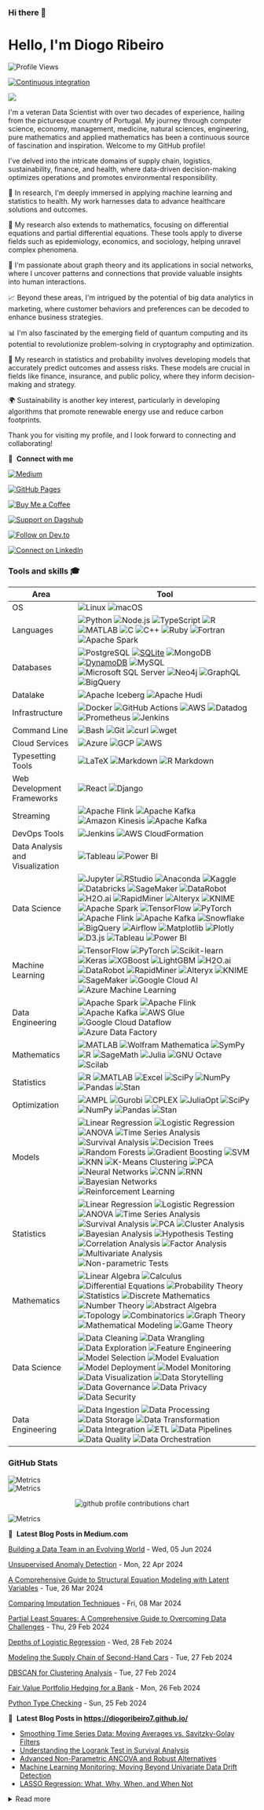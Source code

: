 ### Hi there 👋

# Hello, I'm Diogo Ribeiro
![Profile Views](https://komarev.com/ghpvc/?username=DiogoRibeiro7&color=red&style=plastic)

[![Continuous integration](https://github.com/DiogoRibeiro7/diogoribeiro7/actions/workflows/main.yml/badge.svg)](https://github.com/DiogoRibeiro7/diogoribeiro7/actions/workflows/main.yml)

<!-- [![GitHub Streak](https://streak-stats.demolab.com?user=DiogoRibeiro7&theme=highcontrast&hide_border=true)](https://git.io/streak-stats) -->

<picture>
    <source media="(prefers-color-scheme: dark)" srcset="https://streak-stats.demolab.com?user=DiogoRibeiro7&theme=dark" />
    <img src="https://streak-stats.demolab.com?user=DenverCoder1&theme=default" />
</picture>

<!--START_SECTION_LINES_OF_CODE:readme-info-->
<!--END_SECTION_LINES_OF_CODE:readme-info-->

I'm a veteran Data Scientist with over two decades of experience, hailing from the picturesque country of Portugal. My journey through computer science, economy, management, medicine, natural sciences, engineering, pure mathematics and applied mathematics has been a continuous source of fascination and inspiration. Welcome to my GitHub profile!

I've delved into the intricate domains of supply chain, logistics, sustainability, finance, and health, where data-driven decision-making optimizes operations and promotes environmental responsibility.

🔭 In research, I'm deeply immersed in applying machine learning and statistics to health. My work harnesses data to advance healthcare solutions and outcomes.

🔭 My research also extends to mathematics, focusing on differential equations and partial differential equations. These tools apply to diverse fields such as epidemiology, economics, and sociology, helping unravel complex phenomena.

🔭 I'm passionate about graph theory and its applications in social networks, where I uncover patterns and connections that provide valuable insights into human interactions.

📈 Beyond these areas, I'm intrigued by the potential of big data analytics in marketing, where customer behaviors and preferences can be decoded to enhance business strategies.

📊 I'm also fascinated by the emerging field of quantum computing and its potential to revolutionize problem-solving in cryptography and optimization.

📐 My research in statistics and probability involves developing models that accurately predict outcomes and assess risks. These models are crucial in fields like finance, insurance, and public policy, where they inform decision-making and strategy.

🌍 Sustainability is another key interest, particularly in developing algorithms that promote renewable energy use and reduce carbon footprints.

Thank you for visiting my profile, and I look forward to connecting and collaborating!

🔗 &nbsp;**Connect with me**

[![Medium](https://img.shields.io/badge/Medium-Follow%20Me-2bbc8a?logo=medium)](https://medium.com/@neverforget-1975)

[![GitHub Pages](https://img.shields.io/badge/GitHub%20Pages-Deployed-007BFF?logo=github)](https://diogoribeiro7.github.io)

[![Buy Me a Coffee](https://img.shields.io/badge/Buy%20Me%20a%20Coffee-Support%20Me-FFDD00)](https://buymeacoffee.com/diogoribeiro7)

[![Support on Dagshub](https://img.shields.io/badge/Support%20on-Dagshub-9cf)](https://dagshub.com/DiogoRibeiro7)

[![Follow on Dev.to](https://img.shields.io/badge/Follow%20on-Dev.to-blue)](https://dev.to/diogoribeiro7)

[![Connect on LinkedIn](https://img.shields.io/badge/Connect%20on-LinkedIn-blue)](https://www.linkedin.com/in/diogo-ribeiro-9094604a/)


### Tools and skills 🎓
| Area           | Tool            |
|---             | ---             |
|OS              | ![Linux](https://img.shields.io/badge/OS-Linux-FFDD00?logo=linux&logoColor=white) ![macOS](https://img.shields.io/badge/OS-macOS-FFDD00?logo=apple&logoColor=white) |
| Languages      | ![Python](https://img.shields.io/badge/Code-Python-007BFF?logo=python&logoColor=white) ![Node.js](https://img.shields.io/badge/Code-Node.js-007BFF?logo=node.js&logoColor=white)  ![TypeScript](https://img.shields.io/badge/Code-TypeScript-007BFF?logo=typescript&logoColor=white) ![R](https://img.shields.io/badge/Code-R-276DC3?logo=r&logoColor=white) ![MATLAB](https://img.shields.io/badge/Code-MATLAB-0076A8?logo=mathworks&logoColor=white) ![C](https://img.shields.io/badge/Code-C-A8B9CC?logo=c&logoColor=white) ![C++](https://img.shields.io/badge/Code-C++-00599C?logo=c%2B%2B&logoColor=white) ![Ruby](https://img.shields.io/badge/Code-Ruby-CC342D?logo=ruby&logoColor=white) ![Fortran](https://img.shields.io/badge/Code-Fortran-734F96?logo=fortran&logoColor=white) ![Apache Spark](https://img.shields.io/badge/Tools-Apache%20Spark-E25A1C?logo=apachespark&logoColor=white)|
| Databases      | ![PostgreSQL](https://img.shields.io/badge/DB-PostgreSQL-2bbc8a?logo=postgresql&logoColor=white) [![SQLite](https://img.shields.io/badge/DB-SQLite-2bbc8a?logo=sqlite&logoColor=white)](https://www.sqlite.org/index.html) ![MongoDB](https://img.shields.io/badge/DB-MongoDB-2bbc8a?logo=mongodb&logoColor=white) [![DynamoDB](https://img.shields.io/badge/DB-DynamoDB-2bbc8a?logo=amazon-dynamodb&logoColor=white)](https://aws.amazon.com/dynamodb/) ![MySQL](https://img.shields.io/badge/Database-MySQL-4479A1?logo=mysql&logoColor=white) ![Microsoft SQL Server](https://img.shields.io/badge/Database-Microsoft%20SQL%20Server-CC2927?logo=microsoft-sql-server&logoColor=white) ![Neo4j](https://img.shields.io/badge/Database-Neo4j-008CC1?logo=neo4j&logoColor=white) ![GraphQL](https://img.shields.io/badge/API-GraphQL-E10098?logo=graphql&logoColor=white) ![BigQuery](https://img.shields.io/badge/Tools-BigQuery-4285F4?logo=google-cloud&logoColor=white) |
| Datalake | ![Apache Iceberg](https://img.shields.io/badge/Data%20Lake-Apache%20Iceberg-009DDC?logo=apache-iceberg&logoColor=white) ![Apache Hudi](https://img.shields.io/badge/Data%20Lake-Apache%20Hudi-FF4A4A?logo=apache-hudi&logoColor=white)|
| Infrastructure | ![Docker](https://img.shields.io/badge/Containers-Docker-FFDD00?logo=docker&logoColor=white) ![GitHub Actions](https://img.shields.io/badge/CICD-GitHub_Actions-FFDD00?logo=github-actions&logoColor=white) ![AWS](https://img.shields.io/badge/Tools-AWS-FFDD00?logo=amazon-aws&logoColor=white) ![Datadog](https://img.shields.io/badge/Monitoring-Datadog-FFDD00?logo=datadog&logoColor=white) ![Prometheus](https://img.shields.io/badge/Monitoring-Prometheus-E6522C?logo=prometheus&logoColor=white) ![Jenkins](https://img.shields.io/badge/CI/CD-Jenkins-D24939?logo=jenkins&logoColor=white)|
| Command Line      | ![Bash](https://img.shields.io/badge/Code-Bash-007BFF?logo=gnu-bash&logoColor=white) ![Git](https://img.shields.io/badge/Code-Git-F05032?logo=git&logoColor=white) ![curl](https://img.shields.io/badge/Code-curl-073551?logo=curl&logoColor=white) ![wget](https://img.shields.io/badge/Code-wget-0A9D58?logo=gnu&logoColor=white)|
 Cloud Services | ![Azure](https://img.shields.io/badge/Cloud-Azure-0078D4?logo=microsoft-azure&logoColor=white) ![GCP](https://img.shields.io/badge/Cloud-GCP-4285F4?logo=google-cloud&logoColor=white) ![AWS](https://img.shields.io/badge/Cloud-AWS-232F3E?logo=amazon-aws&logoColor=white)|
| Typesetting Tools | ![LaTeX](https://img.shields.io/badge/Document%20Preparation-LaTeX-008080?logo=latex&logoColor=white) ![Markdown](https://img.shields.io/badge/Document%20Preparation-Markdown-000000?logo=markdown&logoColor=white) ![R Markdown](https://img.shields.io/badge/Document%20Preparation-R%20Markdown-276DC3?logo=r&logoColor=white)|
| Web Development Frameworks | ![React](https://img.shields.io/badge/Web%20Framework-React-61DAFB?logo=react&logoColor=white) ![Django](https://img.shields.io/badge/Web%20Framework-Django-092E20?logo=django&logoColor=white)| 
| Streaming | ![Apache Flink](https://img.shields.io/badge/Streaming-Apache%20Flink-E6526F?logo=apache-flink&logoColor=white) ![Apache Kafka](https://img.shields.io/badge/Streaming-Apache%20Kafka-231F20?logo=apache-kafka&logoColor=white) ![Amazon Kinesis](https://img.shields.io/badge/Streaming-Amazon%20Kinesis-FF9900?logo=amazon-aws&logoColor=white) ![Apache Kafka](https://img.shields.io/badge/Streaming-Apache%20Kafka-231F20?logo=apache-kafka&logoColor=white)|
| DevOps Tools | ![Jenkins](https://img.shields.io/badge/CI/CD-Jenkins-D24939?logo=jenkins&logoColor=white) ![AWS CloudFormation](https://img.shields.io/badge/IaC-CloudFormation-FF9900?logo=amazon-aws&logoColor=white)|
| Data Analysis and Visualization | ![Tableau](https://img.shields.io/badge/Data%20Visualization-Tableau-E97627?logo=tableau&logoColor=white) ![Power BI](https://img.shields.io/badge/Data%20Visualization-Power%20BI-F2C811?logo=power-bi&logoColor=white) |
| Data Science | ![Jupyter](https://img.shields.io/badge/Tools-Jupyter-F37626?logo=jupyter&logoColor=white) ![RStudio](https://img.shields.io/badge/Tools-RStudio-75AADB?logo=rstudio&logoColor=white) ![Anaconda](https://img.shields.io/badge/Tools-Anaconda-44A833?logo=anaconda&logoColor=white) ![Kaggle](https://img.shields.io/badge/Tools-Kaggle-20BEFF?logo=kaggle&logoColor=white) ![Databricks](https://img.shields.io/badge/Tools-Databricks-1384F2?logo=databricks&logoColor=white) ![SageMaker](https://img.shields.io/badge/Tools-SageMaker-346DCC?logo=amazon-aws&logoColor=white) ![DataRobot](https://img.shields.io/badge/Tools-DataRobot-1E1E1E?logo=datarobot&logoColor=white) ![H2O.ai](https://img.shields.io/badge/Tools-H2O.ai-1A1A1A?logo=h2oai&logoColor=white) ![RapidMiner](https://img.shields.io/badge/Tools-RapidMiner-00B0E8?logo=rapidminer&logoColor=white) ![Alteryx](https://img.shields.io/badge/Tools-Alteryx-1F3B4D?logo=alteryx&logoColor=white) ![KNIME](https://img.shields.io/badge/Tools-KNIME-F9A03C?logo=knime&logoColor=white) ![Apache Spark](https://img.shields.io/badge/Tools-Apache%20Spark-E25A1C?logo=apachespark&logoColor=white) ![TensorFlow](https://img.shields.io/badge/Tools-TensorFlow-FF6F00?logo=tensorflow&logoColor=white) ![PyTorch](https://img.shields.io/badge/Tools-PyTorch-EE4C2C?logo=pytorch&logoColor=white) ![Apache Flink](https://img.shields.io/badge/Tools-Apache%20Flink-E6526F?logo=apache-flink&logoColor=white) ![Apache Kafka](https://img.shields.io/badge/Tools-Apache%20Kafka-231F20?logo=apache-kafka&logoColor=white) ![Snowflake](https://img.shields.io/badge/Tools-Snowflake-29B5E8?logo=snowflake&logoColor=white) ![BigQuery](https://img.shields.io/badge/Tools-BigQuery-4285F4?logo=google-cloud&logoColor=white) ![Airflow](https://img.shields.io/badge/Tools-Airflow-017CEE?logo=apache-airflow&logoColor=white) ![Matplotlib](https://img.shields.io/badge/Tools-Matplotlib-3776AB?logo=python&logoColor=white) ![Plotly](https://img.shields.io/badge/Tools-Plotly-3F4F75?logo=plotly&logoColor=white) ![D3.js](https://img.shields.io/badge/Tools-D3.js-F9A03C?logo=d3.js&logoColor=white) ![Tableau](https://img.shields.io/badge/Tools-Tableau-E97627?logo=tableau&logoColor=white) ![Power BI](https://img.shields.io/badge/Tools-Power%20BI-F2C811?logo=power-bi&logoColor=white) |
| Machine Learning | ![TensorFlow](https://img.shields.io/badge/ML-TensorFlow-FF6F00?logo=tensorflow&logoColor=white) ![PyTorch](https://img.shields.io/badge/ML-PyTorch-EE4C2C?logo=pytorch&logoColor=white) ![Scikit-learn](https://img.shields.io/badge/ML-Scikit--learn-F7931E?logo=scikit-learn&logoColor=white) ![Keras](https://img.shields.io/badge/ML-Keras-D00000?logo=keras&logoColor=white) ![XGBoost](https://img.shields.io/badge/ML-XGBoost-FF6600?logo=xgboost&logoColor=white) ![LightGBM](https://img.shields.io/badge/ML-LightGBM-02569B?logo=lightgbm&logoColor=white) ![H2O.ai](https://img.shields.io/badge/ML-H2O.ai-1A1A1A?logo=h2oai&logoColor=white) ![DataRobot](https://img.shields.io/badge/ML-DataRobot-1E1E1E?logo=datarobot&logoColor=white) ![RapidMiner](https://img.shields.io/badge/ML-RapidMiner-00B0E8?logo=rapidminer&logoColor=white) ![Alteryx](https://img.shields.io/badge/ML-Alteryx-1F3B4D?logo=alteryx&logoColor=white) ![KNIME](https://img.shields.io/badge/ML-KNIME-F9A03C?logo=knime&logoColor=white) ![SageMaker](https://img.shields.io/badge/ML-SageMaker-232F3E?logo=amazon-aws&logoColor=white) ![Google Cloud AI](https://img.shields.io/badge/ML-Google%20Cloud%20AI-4285F4?logo=google-cloud&logoColor=white) ![Azure Machine Learning](https://img.shields.io/badge/ML-Azure%20Machine%20Learning-0078D4?logo=microsoft-azure&logoColor=white) |
| Data Engineering | ![Apache Spark](https://img.shields.io/badge/Data%20Engineering-Apache%20Spark-E25A1C?logo=apachespark&logoColor=white) ![Apache Flink](https://img.shields.io/badge/Data%20Engineering-Apache%20Flink-E6526F?logo=apache-flink&logoColor=white) ![Apache Kafka](https://img.shields.io/badge/Data%20Engineering-Apache%20Kafka-231F20?logo=apache-kafka&logoColor=white) ![AWS Glue](https://img.shields.io/badge/Data%20Engineering-AWS%20Glue-FF9900?logo=amazon-aws&logoColor=white) ![Google Cloud Dataflow](https://img.shields.io/badge/Data%20Engineering-Google%20Cloud%20Dataflow-4285F4?logo=google-cloud&logoColor=white) ![Azure Data Factory](https://img.shields.io/badge/Data%20Engineering-Azure%20Data%20Factory-0078D4?logo=microsoft-azure&logoColor=white) |
| Mathematics | ![MATLAB](https://img.shields.io/badge/Mathematics-MATLAB-0076A8?logo=mathworks&logoColor=white) ![Wolfram Mathematica](https://img.shields.io/badge/Mathematics-Wolfram%20Mathematica-DD1100?logo=wolfram-mathematica&logoColor=white) ![SymPy](https://img.shields.io/badge/Mathematics-SymPy-3B5526?logo=sympy&logoColor=white) ![R](https://img.shields.io/badge/Mathematics-R-276DC3?logo=r&logoColor=white) ![SageMath](https://img.shields.io/badge/Mathematics-SageMath-5A2CA0?logo=sagemath&logoColor=white) ![Julia](https://img.shields.io/badge/Mathematics-Julia-9558B2?logo=julia&logoColor=white) ![GNU Octave](https://img.shields.io/badge/Mathematics-GNU%20Octave-0790C0?logo=gnu-octave&logoColor=white) ![Scilab](https://img.shields.io/badge/Mathematics-Scilab-CA2236?logo=scilab&logoColor=white)|
| Statistics | ![R](https://img.shields.io/badge/Statistics-R-276DC3?logo=r&logoColor=white) ![MATLAB](https://img.shields.io/badge/Statistics-MATLAB-0076A8?logo=mathworks&logoColor=white) ![Excel](https://img.shields.io/badge/Statistics-Excel-217346?logo=microsoft-excel&logoColor=white) ![SciPy](https://img.shields.io/badge/Statistics-SciPy-8CAAE6?logo=scipy&logoColor=white) ![NumPy](https://img.shields.io/badge/Statistics-NumPy-013243?logo=numpy&logoColor=white) ![Pandas](https://img.shields.io/badge/Statistics-Pandas-150458?logo=pandas&logoColor=white) ![Stan](https://img.shields.io/badge/Statistics-Stan-005579?logo=stan&logoColor=white) |
| Optimization | ![AMPL](https://img.shields.io/badge/Optimization-AMPL-FF6600?logo=ampl&logoColor=white) ![Gurobi](https://img.shields.io/badge/Optimization-Gurobi-56B745?logo=gurobi&logoColor=white) ![CPLEX](https://img.shields.io/badge/Optimization-CPLEX-000000?logo=ibm&logoColor=white) ![JuliaOpt](https://img.shields.io/badge/Optimization-JuliaOpt-9558B2?logo=julia&logoColor=white) ![SciPy](https://img.shields.io/badge/Optimization-SciPy-8CAAE6?logo=scipy&logoColor=white) ![NumPy](https://img.shields.io/badge/Optimization-NumPy-013243?logo=numpy&logoColor=white) ![Pandas](https://img.shields.io/badge/Optimization-Pandas-150458?logo=pandas&logoColor=white) ![Stan](https://img.shields.io/badge/Optimization-Stan-005579?logo=stan&logoColor=white) |
| Models | ![Linear Regression](https://img.shields.io/badge/Model-Linear%20Regression-4CAF50?logo=linear-regression&logoColor=white) ![Logistic Regression](https://img.shields.io/badge/Model-Logistic%20Regression-2196F3?logo=logistic-regression&logoColor=white) ![ANOVA](https://img.shields.io/badge/Model-ANOVA-FF9800?logo=anova&logoColor=white) ![Time Series Analysis](https://img.shields.io/badge/Model-Time%20Series%20Analysis-9C27B0?logo=time-series&logoColor=white) ![Survival Analysis](https://img.shields.io/badge/Model-Survival%20Analysis-795548?logo=survival-analysis&logoColor=white) ![Decision Trees](https://img.shields.io/badge/Model-Decision%20Trees-8BC34A?logo=decision-trees&logoColor=white) ![Random Forests](https://img.shields.io/badge/Model-Random%20Forests-009688?logo=random-forest&logoColor=white) ![Gradient Boosting](https://img.shields.io/badge/Model-Gradient%20Boosting-FF5722?logo=gradient-boosting&logoColor=white) ![SVM](https://img.shields.io/badge/Model-SVM-3F51B5?logo=svm&logoColor=white) ![KNN](https://img.shields.io/badge/Model-KNN-FFEB3B?logo=knn&logoColor=black) ![K-Means Clustering](https://img.shields.io/badge/Model-K--Means%20Clustering-FFC107?logo=k-means&logoColor=black) ![PCA](https://img.shields.io/badge/Model-PCA-673AB7?logo=pca&logoColor=white) ![Neural Networks](https://img.shields.io/badge/Model-Neural%20Networks-FF4081?logo=neural-networks&logoColor=white) ![CNN](https://img.shields.io/badge/Model-CNN-E91E63?logo=cnn&logoColor=white) ![RNN](https://img.shields.io/badge/Model-RNN-673AB7?logo=rnn&logoColor=white) ![Bayesian Networks](https://img.shields.io/badge/Model-Bayesian%20Networks-00BCD4?logo=bayesian-networks&logoColor=white) ![Reinforcement Learning](https://img.shields.io/badge/Model-Reinforcement%20Learning-FF9800?logo=reinforcement-learning&logoColor=white) |
| Statistics | ![Linear Regression](https://img.shields.io/badge/Model-Linear%20Regression-4CAF50?logo=linear-regression&logoColor=white) ![Logistic Regression](https://img.shields.io/badge/Model-Logistic%20Regression-2196F3?logo=logistic-regression&logoColor=white) ![ANOVA](https://img.shields.io/badge/Model-ANOVA-FF9800?logo=anova&logoColor=white) ![Time Series Analysis](https://img.shields.io/badge/Model-Time%20Series%20Analysis-9C27B0?logo=time-series&logoColor=white) ![Survival Analysis](https://img.shields.io/badge/Model-Survival%20Analysis-795548?logo=survival-analysis&logoColor=white) ![PCA](https://img.shields.io/badge/Model-PCA-673AB7?logo=pca&logoColor=white) ![Cluster Analysis](https://img.shields.io/badge/Model-Cluster%20Analysis-FFC107?logo=cluster-analysis&logoColor=black) ![Bayesian Analysis](https://img.shields.io/badge/Model-Bayesian%20Analysis-00BCD4?logo=bayesian-analysis&logoColor=white) ![Hypothesis Testing](https://img.shields.io/badge/Model-Hypothesis%20Testing-E91E63?logo=hypothesis-testing&logoColor=white) ![Correlation Analysis](https://img.shields.io/badge/Model-Correlation%20Analysis-3F51B5?logo=correlation-analysis&logoColor=white) ![Factor Analysis](https://img.shields.io/badge/Model-Factor%20Analysis-FF5722?logo=factor-analysis&logoColor=white) ![Multivariate Analysis](https://img.shields.io/badge/Model-Multivariate%20Analysis-9C27B0?logo=multivariate-analysis&logoColor=white) ![Non-parametric Tests](https://img.shields.io/badge/Model-Non--parametric%20Tests-795548?logo=non-parametric-tests&logoColor=white) |
| Mathematics | ![Linear Algebra](https://img.shields.io/badge/Mathematics-Linear%20Algebra-4CAF50?logo=linear-algebra&logoColor=white) ![Calculus](https://img.shields.io/badge/Mathematics-Calculus-2196F3?logo=calculus&logoColor=white) ![Differential Equations](https://img.shields.io/badge/Mathematics-Differential%20Equations-FF9800?logo=differential-equations&logoColor=white) ![Probability Theory](https://img.shields.io/badge/Mathematics-Probability%20Theory-9C27B0?logo=probability-theory&logoColor=white) ![Statistics](https://img.shields.io/badge/Mathematics-Statistics-795548?logo=statistics&logoColor=white) ![Discrete Mathematics](https://img.shields.io/badge/Mathematics-Discrete%20Mathematics-673AB7?logo=discrete-mathematics&logoColor=white) ![Number Theory](https://img.shields.io/badge/Mathematics-Number%20Theory-FF5722?logo=number-theory&logoColor=white) ![Abstract Algebra](https://img.shields.io/badge/Mathematics-Abstract%20Algebra-3F51B5?logo=abstract-algebra&logoColor=white) ![Topology](https://img.shields.io/badge/Mathematics-Topology-FFC107?logo=topology&logoColor=black) ![Combinatorics](https://img.shields.io/badge/Mathematics-Combinatorics-009688?logo=combinatorics&logoColor=white) ![Graph Theory](https://img.shields.io/badge/Mathematics-Graph%20Theory-8BC34A?logo=graph-theory&logoColor=white) ![Mathematical Modeling](https://img.shields.io/badge/Mathematics-Mathematical%20Modeling-00BCD4?logo=mathematical-modeling&logoColor=white) ![Game Theory](https://img.shields.io/badge/Mathematics-Game%20Theory-E91E63?logo=game-theory&logoColor=white) |
| Data Science | ![Data Cleaning](https://img.shields.io/badge/Data%20Science-Data%20Cleaning-4CAF50?logo=data-cleaning&logoColor=white) ![Data Wrangling](https://img.shields.io/badge/Data%20Science-Data%20Wrangling-2196F3?logo=data-wrangling&logoColor=white) ![Data Exploration](https://img.shields.io/badge/Data%20Science-Data%20Exploration-FF9800?logo=data-exploration&logoColor=white) ![Feature Engineering](https://img.shields.io/badge/Data%20Science-Feature%20Engineering-9C27B0?logo=feature-engineering&logoColor=white) ![Model Selection](https://img.shields.io/badge/Data%20Science-Model%20Selection-795548?logo=model-selection&logoColor=white) ![Model Evaluation](https://img.shields.io/badge/Data%20Science-Model%20Evaluation-673AB7?logo=model-evaluation&logoColor=white) ![Model Deployment](https://img.shields.io/badge/Data%20Science-Model%20Deployment-FF5722?logo=model-deployment&logoColor=white) ![Model Monitoring](https://img.shields.io/badge/Data%20Science-Model%20Monitoring-3F51B5?logo=model-monitoring&logoColor=white) ![Data Visualization](https://img.shields.io/badge/Data%20Science-Data%20Visualization-FFC107?logo=data-visualization&logoColor=black) ![Data Storytelling](https://img.shields.io/badge/Data%20Science-Data%20Storytelling-009688?logo=data-storytelling&logoColor=white) ![Data Governance](https://img.shields.io/badge/Data%20Science-Data%20Governance-8BC34A?logo=data-governance&logoColor=white) ![Data Privacy](https://img.shields.io/badge/Data%20Science-Data%20Privacy-00BCD4?logo=data-privacy&logoColor=white) ![Data Security](https://img.shields.io/badge/Data%20Science-Data%20Security-E91E63?logo=data-security&logoColor=white) |
| Data Engineering | ![Data Ingestion](https://img.shields.io/badge/Data%20Engineering-Data%20Ingestion-4CAF50?logo=data-ingestion&logoColor=white) ![Data Processing](https://img.shields.io/badge/Data%20Engineering-Data%20Processing-2196F3?logo=data-processing&logoColor=white) ![Data Storage](https://img.shields.io/badge/Data%20Engineering-Data%20Storage-FF9800?logo=data-storage&logoColor=white) ![Data Transformation](https://img.shields.io/badge/Data%20Engineering-Data%20Transformation-9C27B0?logo=data-transformation&logoColor=white) ![Data Integration](https://img.shields.io/badge/Data%20Engineering-Data%20Integration-8BC34A?logo=data-integration&logoColor=white) ![ETL](https://img.shields.io/badge/Data%20Engineering-ETL-3F51B5?logo=etl&logoColor=white) ![Data Pipelines](https://img.shields.io/badge/Data%20Engineering-Data%20Pipelines-FF5722?logo=data-pipelines&logoColor=white) ![Data Quality](https://img.shields.io/badge/Data%20Engineering-Data%20Quality-795548?logo=data-quality&logoColor=white) ![Data Orchestration](https://img.shields.io/badge/Data%20Engineering-Data%20Orchestration-FFC107?logo=data-orchestration&logoColor=black) |


### GitHub Stats

<div>
    <img src="/github-metrics.svg" alt="Metrics" />
</div>
<div>
    <img src="/metrics.plugin.gists.svg" alt="Metrics" />
</div>
<p align="center" >
	<picture>
	  <source media="(prefers-color-scheme: dark)"  srcset="https://raw.githubusercontent.com/DiogoRibeiro7/diogoribeiro7/main/profile-3d-contrib/night.svg" />
	  <source media="(prefers-color-scheme: light)" srcset="https://raw.githubusercontent.com/DiogoRibeiro7/diogoribeiro7/main/profile-3d-contrib/day.svg" />
	  <img alt="github profile contributions chart"    src="https://raw.githubusercontent.com/DiogoRibeiro7/diogoribeiro7/main/profile-3d-contrib/night.svg" />
	</picture>
</p>


<div>
    <img src="/metrics.plugin.posts.full.svg" alt="Metrics" />
</div>


📕 &nbsp;**Latest Blog Posts in Medium.com**
<!-- blog starts -->
[Building a Data Team in an Evolving World](https://medium.com/data-and-beyond/building-a-data-team-in-an-evolving-world-8760c270ef7d) - Wed, 05 Jun 2024

[Unsupervised Anomaly Detection](https://neverforget-1975.medium.com/unsupervised-anomaly-detection-ea5ee712bfc2) - Mon, 22 Apr 2024

[A Comprehensive Guide to Structural Equation Modeling with Latent Variables](https://neverforget-1975.medium.com/a-comprehensive-guide-to-structural-equation-modeling-with-latent-variables-82d3e1c6de34) - Tue, 26 Mar 2024

[Comparing Imputation Techniques](https://neverforget-1975.medium.com/comparing-imputation-techniques-caaad12f79f0) - Fri, 08 Mar 2024

[Partial Least Squares: A Comprehensive Guide to Overcoming Data Challenges](https://neverforget-1975.medium.com/partial-least-squares-a-comprehensive-guide-to-overcoming-data-challenges-f0f712cca99d) - Thu, 29 Feb 2024

[Depths of Logistic Regression](https://neverforget-1975.medium.com/depths-of-logistic-regression-61ba3720f709) - Wed, 28 Feb 2024

[Modeling the Supply Chain of Second-Hand Cars](https://neverforget-1975.medium.com/modeling-the-supply-chain-of-second-hand-cars-9122246cfb4b) - Tue, 27 Feb 2024

[DBSCAN for Clustering Analysis](https://neverforget-1975.medium.com/dbscan-for-clustering-analysis-9acc160ca1ca) - Tue, 27 Feb 2024

[Fair Value Portfolio Hedging for a Bank](https://medium.com/operations-research-gig/fair-value-portfolio-hedging-for-a-bank-d3f505b5fac6) - Mon, 26 Feb 2024

[Python Type Checking](https://neverforget-1975.medium.com/python-type-checking-76dbe2142cdb) - Sun, 25 Feb 2024
<!-- blog ends -->
📕 &nbsp;**Latest Blog Posts in https://diogoribeiro7.github.io/**
<!-- BLOG-POST-LIST:START -->
- [Smoothing Time Series Data: Moving Averages vs. Savitzky-Golay Filters](/data%20science/time%20series%20analysis/machine%20learning/data%20processing/savitzky_golay/)
- [Understanding the Logrank Test in Survival Analysis](/statistics/data%20science/survival%20analysis/hypothesis%20testing/Logram_test/)
- [Advanced Non-Parametric ANCOVA and Robust Alternatives](/statistics/data%20science/research%20methods/ancova/)
- [Machine Learning Monitoring: Moving Beyond Univariate Data Drift Detection](/machine%20learning/data%20science/model%20monitoring/artificial%20intelligence/technology/monitoring-drift/)
- [LASSO Regression: What, Why, When, and When Not](/statistics/machine%20learning/data%20science/regression%20analysis/predictive%20modeling/Lasso/)
<!-- BLOG-POST-LIST:END -->


<details>
<summary>Read more</summary>
     
This page you are reading is a profile readme. Around July 2020, GitHub made this a public feature.

To make one, create a repo named after your username (matching case exactly) and create a `README.md` file in it. Then go to your GitHub profile and you'll see your README appear there ✨.

- [DiogoRibeiro7/diogoribeiro7](https://github.com/DiogoRibeiro7/diogoribeiro7/) repo where this README lives
- GitHub topic: [profile-readme](https://github.com/topics/profile-readme)
- Tutorial: [How To Create A GitHub Profile README](https://www.aboutmonica.com/blog/how-to-create-a-github-profile-readme)

</details>
